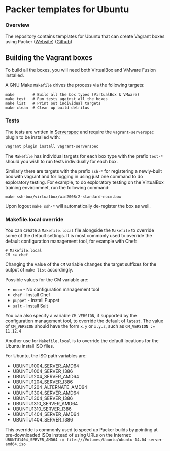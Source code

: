 # Packer templates for Ubuntu

### Overview

The repository contains templates for Ubuntu that can create Vagrant boxes
using Packer ([Website](packer.io)) ([Github](http://github.com/mitchellh/packer))

## Building the Vagrant boxes

To build all the boxes, you will need both VirtualBox and VMware Fusion installed.

A GNU Make `Makefile` drives the process via the following targets:

    make        # Build all the box types (VirtualBox & VMware)
    make test   # Run tests against all the boxes
    make list   # Print out individual targets
    make clean  # Clean up build detritus
    
### Tests

The tests are written in [Serverspec](http://serverspec.org) and require the
`vagrant-serverspec` plugin to be installed with:

    vagrant plugin install vagrant-serverspec
    
The `Makefile` has individual targets for each box type with the prefix
`test-*` should you wish to run tests individually for each box.

Similarly there are targets with the prefix `ssh-*` for registering a
newly-built box with vagrant and for logging in using just one command to
do exploratory testing.  For example, to do exploratory testing
on the VirtualBox training environmnet, run the following command:

    make ssh-box/virtualbox/win2008r2-standard-nocm.box
    
Upon logout `make ssh-*` will automatically de-register the box as well.

### Makefile.local override

You can create a `Makefile.local` file alongside the `Makefile` to override
some of the default settings.  It is most commonly used to override the
default configuration management tool, for example with Chef:

    # Makefile.local
    CM := chef

Changing the value of the `CM` variable changes the target suffixes for
the output of `make list` accordingly.

Possible values for the CM variable are:

* `nocm` - No configuration management tool
* `chef` - Install Chef
* `puppet` - Install Puppet
* `salt`  - Install Salt

You can also specify a variable `CM_VERSION`, if supported by the
configuration management tool, to override the default of `latest`.
The value of `CM_VERSION` should have the form `x.y` or `x.y.z`,
such as `CM_VERSION := 11.12.4`

Another use for `Makefile.local` is to override the default locations
for the Ubuntu install ISO files.

For Ubuntu, the ISO path variables are:

* UBUNTU1004_SERVER_AMD64
* UBUNTU1004_SERVER_I386
* UBUNTU1204_SERVER_AMD64
* UBUNTU1204_SERVER_I386
* UBUNTU1204_ALTERNATE_AMD64
* UBUNTU1304_SERVER_AMD64
* UBUNTU1304_SERVER_I386
* UBUNTU1310_SERVER_AMD64
* UBUNTU1310_SERVER_I386
* UBUNTU1404_SERVER_AMD64
* UBUNTU1404_SERVER_I386

This override is commonly used to speed up Packer builds by
pointing at pre-downloaded ISOs instead of using URLs on the
Internet:
`UBUNTU1404_SERVER_AMD64 := file:///Volumes/Ubuntu/ubuntu-14.04-server-amd64.iso`
